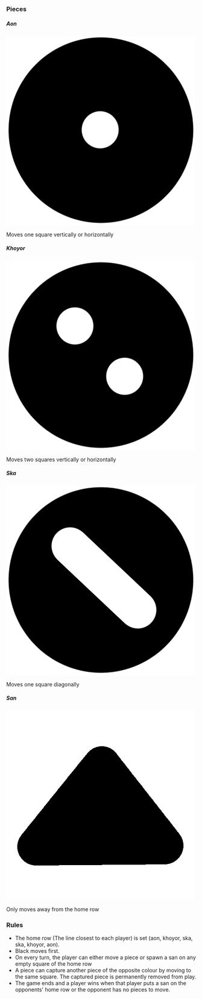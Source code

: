 ### Pieces

##### Aon
![](../img/b_aon.png)

Moves one square vertically or horizontally

##### Khoyor
![](../img/b_khoyor.png)

Moves two squares vertically or horizontally

##### Ska
![](../img/b_ska.png)

Moves one square diagonally

##### San
![](../img/b_san.png)

Only moves away from the home row

### Rules

* The home row (The line closest to each player) is set (aon, khoyor, ska, ska, khoyor, aon).
* Black moves first.
* On every turn, the player can either move a piece or spawn a san on any empty square of the home row
* A piece can capture another piece of the opposite colour by moving to the same square. The captured piece is permanently removed from play.
* The game ends and a player wins when that player puts a san on the opponents' home row or the opponent has no pieces to move.
 


